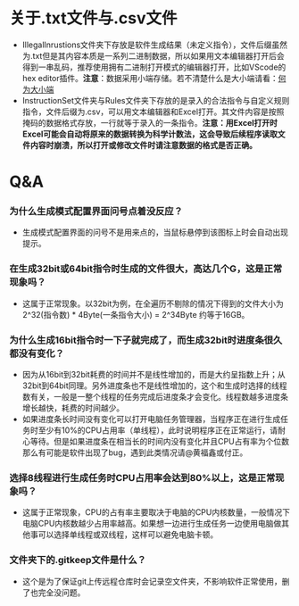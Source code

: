 # 关于.txt文件与.csv文件
- IllegalInrustions文件夹下存放是软件生成结果（未定义指令），文件后缀虽然为.txt但是其内容本质是一系列二进制数据，所以如果用文本编辑器打开后会得到一串乱码，推荐使用拥有二进制打开模式的编辑器打开，比如VScode的hex editor插件。**注意**：数据采用小端存储。若不清楚什么是大小端请看：[何为大小端](https://blog.csdn.net/wwwlyj123321/article/details/100066463)
- InstructionSet文件夹与Rules文件夹下存放的是录入的合法指令与自定义规则指令，文件后缀为.csv，可以用文本编辑器和Excel打开。其文件内容是按照掩码的数据格式存放，一行就等于录入的一条指令。**注意：用Excel打开时Excel可能会自动将原来的数据转换为科学计数法，这会导致后续程序读取文件内容时崩溃，所以打开或修改文件时请注意数据的格式是否正确。**

# Q&A
### 为什么生成模式配置界面问号点着没反应？
- 生成模式配置界面的问号不是用来点的，当鼠标悬停到该图标上时会自动出现提示。
### 在生成32bit或64bit指令时生成的文件很大，高达几个G，这是正常现象吗？
- 这属于正常现象。以32bit为例，在全遍历不剔除的情况下得到的文件大小为2^32(指令数) * 4Byte(一条指令大小) = 2^34Byte 约等于16GB。
### 为什么生成16bit指令时一下子就完成了，而生成32bit时进度条很久都没有变化？
- 因为从16bit到32bit耗费的时间并不是线性增加的，而是大约呈指数上升；从32bit到64bit同理。另外进度条也不是线性增加的，这个和生成时选择的线程数有关，一般是一整个线程的任务完成后进度条才会变化。线程数越多进度条增长越快，耗费的时间越少。
- 如果进度条长时间没有变化可以打开电脑任务管理器，当程序正在进行生成任务时至少有10%的CPU占用率（单线程），此时说明程序正在正常运行，请耐心等待。但是如果进度条在相当长的时间内没有变化并且CPU占有率为个位数那么有可能是软件出现了bug，遇到此类情况请@黄福鑫或付正。
### 选择8线程进行生成任务时CPU占用率会达到80%以上，这是正常现象吗？
- 这属于正常现象，CPU的占有率主要取决于电脑的CPU内核数量，一般情况下电脑CPU内核数越少占用率越高。如果想一边进行生成任务一边使用电脑做其他事可以选择单线程或双线程，这样可以避免电脑卡顿。
### 文件夹下的.gitkeep文件是什么？
- 这个是为了保证git上传远程仓库时会记录空文件夹，不影响软件正常使用，删了也完全没问题。
